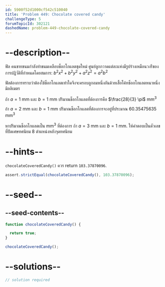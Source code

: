 ```yaml
---
id: 5900f52d1000cf542c510040
title: 'Problem 449: Chocolate covered candy'
challengeType: 5
forumTopicId: 302121
dashedName: problem-449-chocolate-covered-candy
---
```


# --description--

ฟิล คนขายขนมกำลังทำขนมเคลือบช็อกโกแลตชุดใหม่ ศูนย์ลูกกวาดแต่ละแห่งมีรูปร่างเหมือนวงรีของการปฏิวัติที่กำหนดโดยสมการ: $b^2x^2 + b^2y^2 + a^2z^2 = a^2b^2$

ฟิลต้องการทราบว่าต้องใช้ช็อกโกแลตเท่าใดจึงจะครอบลูกอมหนึ่งอันด้วยเสื้อโค้ทช็อกโกแลตหนาหนึ่งมิลลิเมตร

ถ้า $a = 1$ mm และ $b = 1$ mm ปริมาณช็อกโกแลตที่ต้องการคือ $\frac{28}{3} \pi$ mm<sup>3</sup>

ถ้า $a = 2$ mm และ $b = 1$ mm ปริมาณช็อกโกแลตที่ต้องการจะอยู่ที่ประมาณ 60.35475635 mm<sup>3</sup>

หาปริมาณช็อกโกแลตเป็น mm<sup>3</sup> ที่ต้องการ ถ้า $a = 3$ mm และ $b = 1$ mm. ให้คำตอบเป็นตัวเลขที่ปัดเศษทศนิยม 8 ตำแหน่งหลังจุดทศนิยม

# --hints--

`chocolateCoveredCandy()` ควร return `103.37870096`.

```js
assert.strictEqual(chocolateCoveredCandy(), 103.37870096);
```

# --seed--

## --seed-contents--

```js
function chocolateCoveredCandy() {

  return true;
}

chocolateCoveredCandy();
```

# --solutions--

```js
// solution required
```

